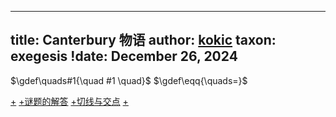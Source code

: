 
---
title: Canterbury 物语
author: [kokic](/kokic.md)
taxon: exegesis
!date: December 26, 2024
---

$\gdef\quads#1{\quad #1 \quad}$
$\gdef\eqq{\quads=}$

[+](/mille-plateaux/canterbury-000A.md#:embed)
[+谜题的解答](/mille-plateaux/canterbury-000B.md#:embed)
[+切线与交点](/mille-plateaux/canterbury-000C.md#:embed)
[+](/mille-plateaux/fermat-ascent.md#:embed)
